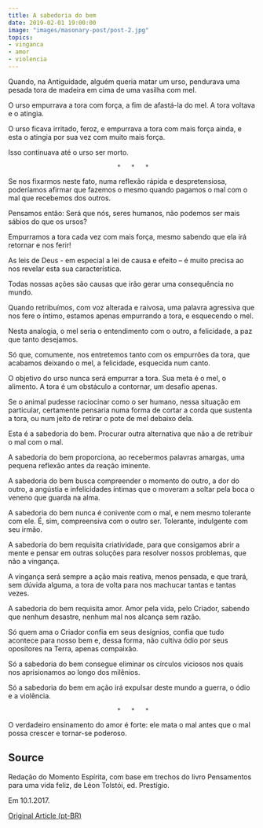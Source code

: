 ```yaml
---
title: A sabedoria do bem
date: 2019-02-01 19:00:00
image: "images/masonary-post/post-2.jpg"
topics: 
- vinganca
- amor
- violencia
---
```


Quando, na Antiguidade, alguém queria matar um urso, pendurava uma pesada tora
de madeira em cima de uma vasilha com mel.

O urso empurrava a tora com força, a fim de afastá-la do mel. A tora voltava e
o atingia.

O urso ficava irritado, feroz, e empurrava a tora com mais força ainda, e esta
o atingia por sua vez com muito mais força.

Isso continuava até o urso ser morto.

                                   *   *   *

Se nos fixarmos neste fato, numa reflexão rápida e despretensiosa, poderíamos
afirmar que fazemos o mesmo quando pagamos o mal com o mal que recebemos dos
outros.

Pensamos então: Será que nós, seres humanos, não podemos ser mais sábios do que
os ursos?

Empurramos a tora cada vez com mais força, mesmo sabendo que ela irá retornar e
nos ferir!

As leis de Deus - em especial a lei de causa e efeito – é muito precisa ao nos
revelar esta sua característica.

Todas nossas ações são causas que irão gerar uma consequência no mundo.

Quando retribuímos, com voz alterada e raivosa, uma palavra agressiva que nos
fere o íntimo, estamos apenas empurrando a tora, e esquecendo o mel.

Nesta analogia, o mel seria o entendimento com o outro, a felicidade, a paz que
tanto desejamos.

Só que, comumente, nos entretemos tanto com os empurrões da tora, que acabamos
deixando o mel, a felicidade, esquecida num canto.

O objetivo do urso nunca será empurrar a tora. Sua meta é o mel, o alimento. A
tora é um obstáculo a contornar, um desafio apenas.

Se o animal pudesse raciocinar como o ser humano, nessa situação em particular,
certamente pensaria numa forma de cortar a corda que sustenta a tora, ou num
jeito de retirar o pote de mel debaixo dela.

Esta é a sabedoria do bem. Procurar outra alternativa que não a de retribuir o
mal com o mal.

A sabedoria do bem proporciona, ao recebermos palavras amargas, uma pequena
reflexão antes da reação iminente.

A sabedoria do bem busca compreender o momento do outro, a dor do outro, a
angústia e infelicidades íntimas que o moveram a soltar pela boca o veneno que
guarda na alma.

A sabedoria do bem nunca é conivente com o mal, e nem mesmo tolerante com ele.
É, sim, compreensiva com o outro ser. Tolerante, indulgente com seu irmão.

A sabedoria do bem requisita criatividade, para que consigamos abrir a mente e
pensar em outras soluções para resolver nossos problemas, que não a vingança.

A vingança será sempre a ação mais reativa, menos pensada, e que trará, sem
dúvida alguma, a tora de volta para nos machucar tantas e tantas vezes.

A sabedoria do bem requisita amor. Amor pela vida, pelo Criador, sabendo que
nenhum desastre, nenhum mal nos alcança sem razão.

Só quem ama o Criador confia em seus desígnios, confia que tudo acontece para
nosso bem e, dessa forma, não cultiva ódio por seus opositores na Terra, apenas
compaixão.

Só a sabedoria do bem consegue eliminar os círculos viciosos nos quais nos
aprisionamos ao longo dos milênios.

Só a sabedoria do bem em ação irá expulsar deste mundo a guerra, o ódio e a
violência.

                                   *   *   *

O verdadeiro ensinamento do amor é forte: ele mata o mal antes que o mal possa
crescer e tornar-se poderoso.

## Source
Redação do Momento Espírita, com base em
trechos do livro Pensamentos para uma vida feliz,
de Léon Tolstói, ed. Prestígio.

Em 10.1.2017.

[Original Article (pt-BR)](http://momento.com.br/pt/ler_texto.php?id=4996)
